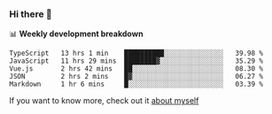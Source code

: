 ### Hi there 👋

<!--
**HondryTravis/HondryTravis** is a ✨ _special_ ✨ repository because its `README.md` (this file) appears on your GitHub profile.

Here are some ideas to get you started:

- 🔭 I’m currently working on ...
- 🌱 I’m currently learning ...
- 👯 I’m looking to collaborate on ...
- 🤔 I’m looking for help with ...
- 💬 Ask me about ...
- 📫 How to reach me: ...
- 😄 Pronouns: ...
- ⚡ Fun fact: ...
-->

<!-- [![travis's github stats](https://github-readme-stats.vercel.app/api?username=HondryTravis)](https://github.com/anuraghazra/github-readme-stats)  -->
<!-- ![travis's github stats](https://github-readme-stats.anuraghazra1.vercel.app/api/top-langs/?username=HondryTravis&theme=nord&layout=compact) -->

📊 **Weekly development breakdown**

<!--START_SECTION:waka-->
```text
TypeScript   13 hrs 1 min    ██████████░░░░░░░░░░░░░░░   39.98 % 
JavaScript   11 hrs 29 mins  ████████▓░░░░░░░░░░░░░░░░   35.29 % 
Vue.js       2 hrs 42 mins   ██░░░░░░░░░░░░░░░░░░░░░░░   08.30 % 
JSON         2 hrs 2 mins    █▓░░░░░░░░░░░░░░░░░░░░░░░   06.27 % 
Markdown     1 hr 6 mins     █░░░░░░░░░░░░░░░░░░░░░░░░   03.39 % 
```
<!--END_SECTION:waka-->

If you want to know more, check out it [about myself](https://hondrytravis.github.io/)
